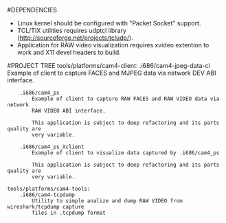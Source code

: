 #DEPENDENCIES
* Linux kernel should be configured with "Packet Socket" support.
* TCL/TIX utilities requires udptcl library (http://sourceforge.net/projects/tcludp/).
* Application for RAW video visualization requires xvideo extention to work and X11 devel headers to build. 

#PROJECT TREE
	tools/platforms/cam4-client:
		.i686/cam4-jpeg-data-cl
			Example of client to capture FACES and MJPEG data via network
			DEV ABI interface.

		.i686/cam4_ps
			Example of client to capture RAW FACES and RAW VIDEO data via network
			RAW VIDEO ABI interface.

			This application is subject to deep refactoring and its parts quality are
			very variable.

		.i686/cam4_ps_Xclient
			Example of client to visualize data captured by .i686/cam4_ps

			This application is subject to deep refactoring and its parts quality are
			very variable.

	tools/platforms/cam4-tools:
		.i686/cam4-tcpdump
			Utility to simple analize and dump RAW VIDEO from wireshark/tcpdump capture
			files in .tcpdump format
